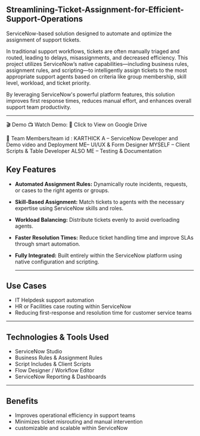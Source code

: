 ## Streamlining-Ticket-Assignment-for-Efficient-Support-Operations

ServiceNow-based solution designed to automate and optimize the assignment of support tickets.

In traditional support workflows, tickets are often manually triaged and routed, leading to delays, misassignments, and decreased efficiency. This project utilizes ServiceNow’s native capabilities—including business rules, assignment rules, and scripting—to intelligently assign tickets to the most appropriate support agents based on criteria like group membership, skill level, workload, and ticket priority.

By leveraging ServiceNow's powerful platform features, this solution improves first response times, reduces manual effort, and enhances overall support team productivity.

---

🎬 Demo
📺 Watch Demo:
🔗 Click to View on Google Drive

👥 Team Members/team id :
KARTHICK A – ServiceNow Developer and Demo video and Deployment
ME– UI/UX & Form Designer
MYSELF – Client Scripts & Table Developer
ALSO ME – Testing & Documentation

## Key Features
- **Automated Assignment Rules:** Dynamically route incidents, requests, or cases to the right agents or groups.
- **Skill-Based Assignment:** Match tickets to agents with the necessary expertise using ServiceNow skills and roles.
- **Workload Balancing:** Distribute tickets evenly to avoid overloading agents.
- **Faster Resolution Times:** Reduce ticket handling time and improve SLAs through smart automation.
- **Fully Integrated:**  Built entirely within the ServiceNow platform using native configuration and scripting.

  ---
  
## Use Cases
- IT Helpdesk support automation
- HR or Facilities case routing within ServiceNow
- Reducing first-response and resolution time for customer service teams
---

## Technologies & Tools Used
- ServiceNow Studio
- Business Rules & Assignment Rules
- Script Includes & Client Scripts
- Flow Designer / Workflow Editor
- ServiceNow Reporting & Dashboards
---
## Benefits
- Improves operational efficiency in support teams
- Minimizes ticket misrouting and manual intervention
-  customizable and scalable within ServiceNow
